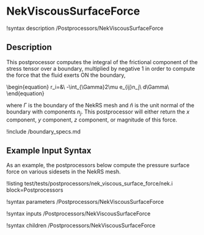 # NekViscousSurfaceForce

!syntax description /Postprocessors/NekViscousSurfaceForce

## Description

This postprocessor computes the integral of the frictional component of the
stress tensor over a boundary, multiplied by negative 1 in order to compute
the force that the fluid exerts ON the boundary,

\begin{equation}
r_i=&\ -\int_{\Gamma}2\mu e_{ij}n_j\ d\Gamma\\
\end{equation}

where $\Gamma$ is the boundary of the NekRS mesh and
$\hat{n}$ is the unit normal of the boundary with components $n_j$.
This postprocessor will either return the $x$ component, $y$ component,
$z$ component, or magnitude of this force.

!include /boundary_specs.md

## Example Input Syntax

As an example, the postprocessors below compute the pressure surface force
on various sidesets in the NekRS mesh.

!listing test/tests/postprocessors/nek_viscous_surface_force/nek.i
  block=Postprocessors

!syntax parameters /Postprocessors/NekViscousSurfaceForce

!syntax inputs /Postprocessors/NekViscousSurfaceForce

!syntax children /Postprocessors/NekViscousSurfaceForce
